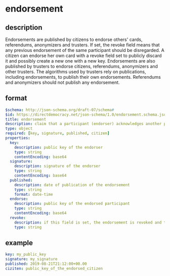 # endorsement

## description

Endorsements are published by citizens to endorse others' cards, referendums, anonymizers and trusters.
If set, the revoke field means that any previous endorsement of the same participant should be disregarded.
A citizen can endorse her own card with a revoke field set to publicly discard it and possibly create a new one with a new key.
Endorsements are also published by trusters to endorse citizens, referendums, anonymizers and other trusters.
The algorithms used by trusters rely on publications, including endorsements, to publish their own endorsements.
Referendums and anonymizers should not publish any endorsement.

## format

```yaml
$schema: http://json-schema.org/draft-07/schema#
$id: https://directdemocracy.net/json-schema/1.0/endorsement.schema.json
title: endorsement
description: claim that a participant (endorser) acknowledges another participant (endorsed)
type: object
required: [key, signature, published, citizen]
properties:
  key:
    description: public key of the endorser
    type: string
    contentEncoding: base64
  signature:
    description: signature of the endorser
    type: string
    contentEncoding: base64
  published:
    description: date of publication of the endorsement
    type: string
    format: date-time
  endorse:
    description: public key of the endorsed participant
    type: string
    contentEncoding: base64
  revoke:
    description: if this field is set, the endorsement is revoked and the string should contain a justification for the revocation
    type: string
```

## example

```yaml
key: my_public_key
signature: my_signature
published: 2019-08-21T21:12:00+00.00
ciziten: public_key_of_the_endorsed_citizen
```
